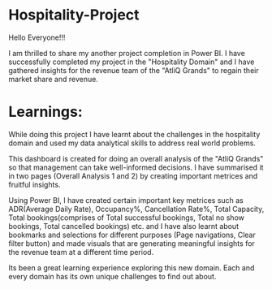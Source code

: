 # Hospitality-Project

Hello Everyone!!!

I am thrilled to share my another project completion in Power BI. I have successfully completed my project in the "Hospitality Domain" and I have gathered insights for the revenue team of the "AtliQ Grands" to regain their market share and revenue.

# Learnings:
While doing this project I have learnt about the challenges in the hospitality domain and used my data analytical skills to address real world problems.

This dashboard is created for doing an overall analysis of the "AtliQ Grands" so that management can take well-informed decisions. I have summarised it in two pages (Overall Analysis 1 and 2) by creating important metrices and fruitful insights.

Using Power BI, I have created certain important key metrices such as ADR(Average Daily Rate), Occupancy%, Cancellation Rate%, Total Capacity, Total bookings(comprises of Total successful bookings, Total no show bookings, Total cancelled bookings) etc. and I have also learnt about bookmarks and selections for different purposes (Page navigations, Clear filter button) and made visuals that are generating meaningful insights for the revenue team at a different time period.

Its been a great learning experience exploring this new domain. Each and every domain has its own unique challenges to find out about.
